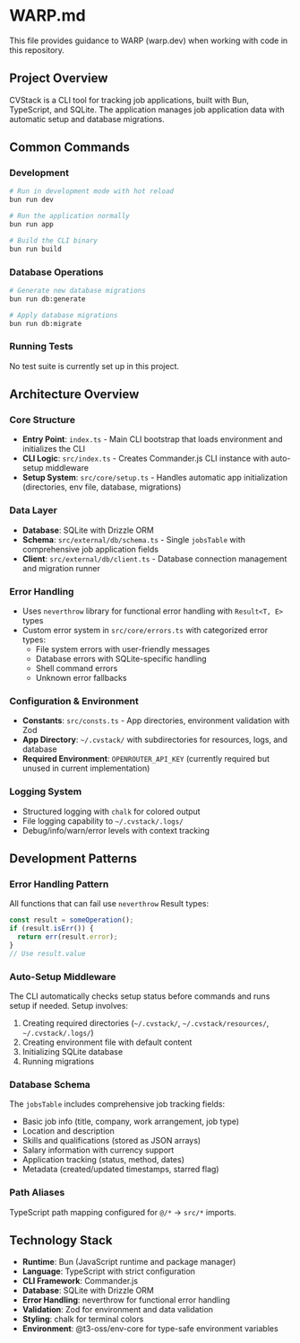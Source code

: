 # WARP.md

This file provides guidance to WARP (warp.dev) when working with code in this repository.

## Project Overview

CVStack is a CLI tool for tracking job applications, built with Bun, TypeScript, and SQLite. The application manages job application data with automatic setup and database migrations.

## Common Commands

### Development
```bash
# Run in development mode with hot reload
bun run dev

# Run the application normally
bun run app

# Build the CLI binary
bun run build
```

### Database Operations
```bash
# Generate new database migrations
bun run db:generate

# Apply database migrations
bun run db:migrate
```

### Running Tests
No test suite is currently set up in this project.

## Architecture Overview

### Core Structure
- **Entry Point**: `index.ts` - Main CLI bootstrap that loads environment and initializes the CLI
- **CLI Logic**: `src/index.ts` - Creates Commander.js CLI instance with auto-setup middleware
- **Setup System**: `src/core/setup.ts` - Handles automatic app initialization (directories, env file, database, migrations)

### Data Layer
- **Database**: SQLite with Drizzle ORM
- **Schema**: `src/external/db/schema.ts` - Single `jobsTable` with comprehensive job application fields
- **Client**: `src/external/db/client.ts` - Database connection management and migration runner

### Error Handling
- Uses `neverthrow` library for functional error handling with `Result<T, E>` types
- Custom error system in `src/core/errors.ts` with categorized error types:
  - File system errors with user-friendly messages
  - Database errors with SQLite-specific handling
  - Shell command errors
  - Unknown error fallbacks

### Configuration & Environment
- **Constants**: `src/consts.ts` - App directories, environment validation with Zod
- **App Directory**: `~/.cvstack/` with subdirectories for resources, logs, and database
- **Required Environment**: `OPENROUTER_API_KEY` (currently required but unused in current implementation)

### Logging System
- Structured logging with `chalk` for colored output
- File logging capability to `~/.cvstack/.logs/`
- Debug/info/warn/error levels with context tracking

## Development Patterns

### Error Handling Pattern
All functions that can fail use `neverthrow` Result types:
```typescript
const result = someOperation();
if (result.isErr()) {
  return err(result.error);
}
// Use result.value
```

### Auto-Setup Middleware
The CLI automatically checks setup status before commands and runs setup if needed. Setup involves:
1. Creating required directories (`~/.cvstack/`, `~/.cvstack/resources/`, `~/.cvstack/.logs/`)
2. Creating environment file with default content
3. Initializing SQLite database
4. Running migrations

### Database Schema
The `jobsTable` includes comprehensive job tracking fields:
- Basic job info (title, company, work arrangement, job type)
- Location and description
- Skills and qualifications (stored as JSON arrays)
- Salary information with currency support
- Application tracking (status, method, dates)
- Metadata (created/updated timestamps, starred flag)

### Path Aliases
TypeScript path mapping configured for `@/*` → `src/*` imports.

## Technology Stack
- **Runtime**: Bun (JavaScript runtime and package manager)
- **Language**: TypeScript with strict configuration
- **CLI Framework**: Commander.js
- **Database**: SQLite with Drizzle ORM
- **Error Handling**: neverthrow for functional error handling
- **Validation**: Zod for environment and data validation
- **Styling**: chalk for terminal colors
- **Environment**: @t3-oss/env-core for type-safe environment variables